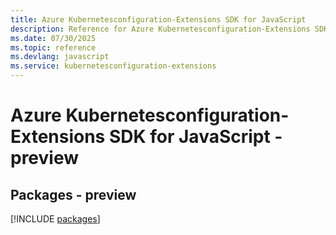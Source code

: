 ```yaml
---
title: Azure Kubernetesconfiguration-Extensions SDK for JavaScript
description: Reference for Azure Kubernetesconfiguration-Extensions SDK for JavaScript
ms.date: 07/30/2025
ms.topic: reference
ms.devlang: javascript
ms.service: kubernetesconfiguration-extensions
---
```

# Azure Kubernetesconfiguration-Extensions SDK for JavaScript - preview
## Packages - preview
[!INCLUDE [packages](kubernetesconfiguration-extensions-index.md)]